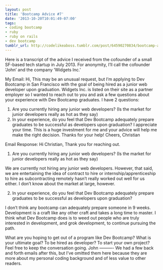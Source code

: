 ```yaml
---
layout: post
title: 'Bootcamp Advice #7'
date: '2013-10-20T10:01:49-07:00'
tags:
- coding bootcamp
- ruby
- ruby on rails
- dev bootcamp
tumblr_url: http://codelikeaboss.tumblr.com/post/64590270834/bootcamp-advice-7
---
```



Here is a transcript of the advice I received from the cofounder of a small SF-based tech startup in July 2013. For anonymity, I’ll call the cofounder ‘John’ and the company ‘Widgets Inc.’

My Email:
Hi,
This may be an unusual request, but I’m applying to Dev Bootcamp in San Francisco with the goal of being hired as a junior web developer upon graduation. Widgets Inc. is listed on their site as a partner employer so I wanted to reach out to you and ask a few questions about your experience with Dev Bootcamp graduates.
I have 2 questions:
1) Are you currently hiring any junior web developers? (Is the market for junior developers really as hot as they say)
2) In your experience, do you feel that Dev Bootcamp adequately prepare graduates to be successful as developers upon graduation?
I appreciate your time. This is a huge investment for me and your advice will help me make the right decision. Thanks for your help!
Cheers,
Christian

Email Response:
Hi Christian,
Thank you for reaching out.
1) Are you currently hiring any junior web developers? (Is the market for junior developers really as hot as they say)

We are currently not hiring any junior web developers. However, that said, we are entertaining the idea of contract to hire or internship/apprenticeship to hire as subcontracting remotely hasn’t really worked out well for us either.
I don’t know about the market at large, however.

2) In your experience, do you feel that Dev Bootcamp adequately prepare graduates to be successful as developers upon graduation?

I don’t think any bootcamp can adequately prepare someone in 9 weeks. Development is a craft like any other craft and takes a long time to master. I think what Dev Bootcamp does is to weed out people who are truly interested in development, and grok development, to continue pursuing the path.

What are you hoping to get out of a program like Dev Bootcamp? What is your ultimate goal? To be hired as developer? To start your own project?
Feel free to keep the conversation going.
John
———-
We had a few back and forth emails after this, but I’ve omitted them here because they are more about my personal coding background and of less value to other readers.
